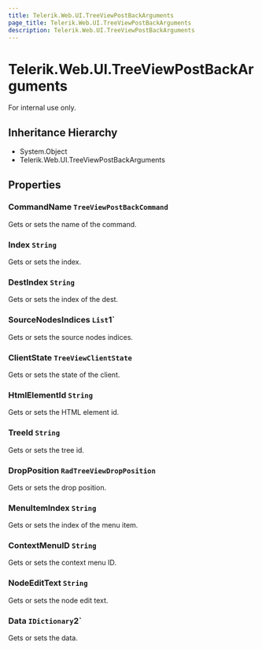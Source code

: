 ```yaml
---
title: Telerik.Web.UI.TreeViewPostBackArguments
page_title: Telerik.Web.UI.TreeViewPostBackArguments
description: Telerik.Web.UI.TreeViewPostBackArguments
---
```


# Telerik.Web.UI.TreeViewPostBackArguments

For internal use only.

## Inheritance Hierarchy

* System.Object
* Telerik.Web.UI.TreeViewPostBackArguments

## Properties

###  CommandName `TreeViewPostBackCommand`

Gets or sets the name of the command.

###  Index `String`

Gets or sets the index.

###  DestIndex `String`

Gets or sets the index of the dest.

###  SourceNodesIndices `List`1`

Gets or sets the source nodes indices.

###  ClientState `TreeViewClientState`

Gets or sets the state of the client.

###  HtmlElementId `String`

Gets or sets the HTML element id.

###  TreeId `String`

Gets or sets the tree id.

###  DropPosition `RadTreeViewDropPosition`

Gets or sets the drop position.

###  MenuItemIndex `String`

Gets or sets the index of the menu item.

###  ContextMenuID `String`

Gets or sets the context menu ID.

###  NodeEditText `String`

Gets or sets the node edit text.

###  Data `IDictionary`2`

Gets or sets the data.

